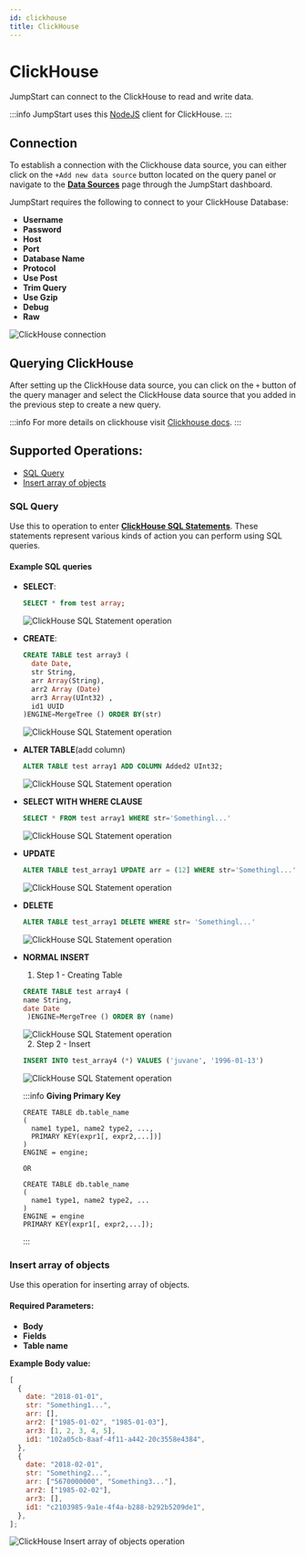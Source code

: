 ```yaml
---
id: clickhouse
title: ClickHouse
---
```


# ClickHouse

JumpStart can connect to the ClickHouse to read and write data.

:::info
JumpStart uses this [NodeJS](https://github.com/TimonKK/clickhouse) client for ClickHouse.
:::

## Connection

To establish a connection with the Clickhouse data source, you can either click on the `+Add new data source` button located on the query panel or navigate to the **[Data Sources](/docs/data-sources/overview)** page through the JumpStart dashboard.

JumpStart requires the following to connect to your ClickHouse Database:

- **Username**
- **Password**
- **Host**
- **Port**
- **Database Name**
- **Protocol**
- **Use Post**
- **Trim Query**
- **Use Gzip**
- **Debug**
- **Raw**

<img className="screenshot-full" src="/img/datasource-reference/clickhouse/connection-v2.png" alt="ClickHouse connection" />

## Querying ClickHouse

After setting up the ClickHouse data source, you can click on the `+` button of the query manager and select the ClickHouse data source that you added in the previous step to create a new query.

:::info
For more details on clickhouse visit [Clickhouse docs](https://clickhouse.com/docs/en/quick-start).
:::

## Supported Operations:

- [SQL Query](#sql-query)
- [Insert array of objects](#supported-operations)

### SQL Query

Use this to operation to enter **[ClickHouse SQL Statements](https://clickhouse.com/docs/en/sql-reference/statements/)**. These statements represent various kinds of action you can perform using SQL queries.

#### Example SQL queries

- **SELECT**:

  ```sql
  SELECT * from test array;
  ```

  <div style={{textAlign: 'center'}}>

  <img className="screenshot-full" src="/img/datasource-reference/clickhouse/select.png" alt="ClickHouse SQL Statement operation" />

  </div>

- **CREATE**:

  ```sql
  CREATE TABLE test array3 (
  	date Date,
  	str String,
  	arr Array(String),
  	arr2 Array (Date)
  	arr3 Array(UInt32) ,
  	id1 UUID
  )ENGINE=MergeTree () ORDER BY(str)
  ```

  <div style={{textAlign: 'center'}}>

  <img className="screenshot-full" src="/img/datasource-reference/clickhouse/create.png" alt="ClickHouse SQL Statement operation" />

  </div>

- **ALTER TABLE**(add column)

  ```sql
  ALTER TABLE test array1 ADD COLUMN Added2 UInt32;
  ```

  <div style={{textAlign: 'center'}}>

  <img className="screenshot-full" src="/img/datasource-reference/clickhouse/alter.png" alt="ClickHouse SQL Statement operation" />

  </div>

- **SELECT WITH WHERE CLAUSE**

  ```sql
  SELECT * FROM test array1 WHERE str='Somethingl...'
  ```

  <div style={{textAlign: 'center'}}>

  <img className="screenshot-full" src="/img/datasource-reference/clickhouse/selectwithwhere.png" alt="ClickHouse SQL Statement operation" />

  </div>

- **UPDATE**

  ```sql
  ALTER TABLE test_array1 UPDATE arr = (12] WHERE str='Somethingl...'
  ```

  <div style={{textAlign: 'center'}}>

  <img className="screenshot-full" src="/img/datasource-reference/clickhouse/update.png" alt="ClickHouse SQL Statement operation" />

  </div>

- **DELETE**

  ```sql
  ALTER TABLE test_array1 DELETE WHERE str= 'Somethingl...'
  ```

  <div style={{textAlign: 'center'}}>

  <img className="screenshot-full" src="/img/datasource-reference/clickhouse/delete.png" alt="ClickHouse SQL Statement operation" />

  </div>

- **NORMAL INSERT**

  1.  Step 1 - Creating Table

  ```sql
  CREATE TABLE test array4 (
  name String,
  date Date
   )ENGINE=MergeTree () ORDER BY (name)
  ```

  <div style={{textAlign: 'center'}}>

  <img className="screenshot-full" src="/img/datasource-reference/clickhouse/step1.png" alt="ClickHouse SQL Statement operation" />

  </div>

  2.  Step 2 - Insert

  ```sql
  INSERT INTO test_array4 (*) VALUES ('juvane', '1996-01-13')
  ```

  <div style={{textAlign: 'center'}}>

  <img className="screenshot-full" src="/img/datasource-reference/clickhouse/step1.png" alt="ClickHouse SQL Statement operation" />

  </div>

  :::info
  **Giving Primary Key**

  ```
  CREATE TABLE db.table_name
  (
  	name1 type1, name2 type2, ...,
  	PRIMARY KEY(expr1[, expr2,...])]
  )
  ENGINE = engine;

  OR

  CREATE TABLE db.table_name
  (
  	name1 type1, name2 type2, ...
  )
  ENGINE = engine
  PRIMARY KEY(expr1[, expr2,...]);
  ```

  :::

### Insert array of objects

Use this operation for inserting array of objects.

#### Required Parameters:

- **Body**
- **Fields**
- **Table name**

**Example Body value:**

```javascript
[
  {
    date: "2018-01-01",
    str: "Something1...",
    arr: [],
    arr2: ["1985-01-02", "1985-01-03"],
    arr3: [1, 2, 3, 4, 5],
    id1: "102a05cb-8aaf-4f11-a442-20c3558e4384",
  },
  {
    date: "2018-02-01",
    str: "Something2...",
    arr: ["5670000000", "Something3..."],
    arr2: ["1985-02-02"],
    arr3: [],
    id1: "c2103985-9a1e-4f4a-b288-b292b5209de1",
  },
];
```

<img className="screenshot-full" src="/img/datasource-reference/clickhouse/insertarray.png" alt="ClickHouse Insert array of objects operation" />
